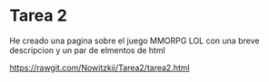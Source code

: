 # Tarea 2

He creado una pagina sobre el juego MMORPG LOL con una breve descripcion y un par de elmentos de html


https://rawgit.com/Nowitzkii/Tarea2/tarea2.html